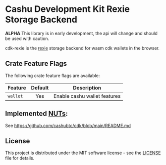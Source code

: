 
# Cashu Development Kit Rexie Storage Backend

**ALPHA** This library is in early development, the api will change and should be used with caution.

cdk-rexie is the [rexie](https://docs.rs/rexie/latest/rexie/) storage backend for wasm cdk wallets in the browser.

## Crate Feature Flags

The following crate feature flags are available:

| Feature     | Default | Description                        |
|-------------|:-------:|------------------------------------|
| `wallet`    |   Yes   | Enable cashu wallet features       |

## Implemented [NUTs](https://github.com/cashubtc/nuts/):

See <https://github.com/cashubtc/cdk/blob/main/README.md>

## License

This project is distributed under the MIT software license - see the [LICENSE](../../LICENSE) file for details.
